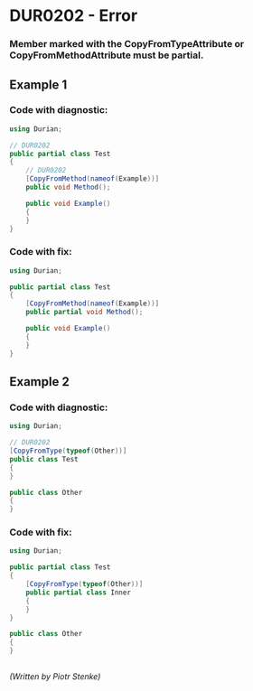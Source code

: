 # DUR0202 - Error
### Member marked with the CopyFromTypeAttribute or CopyFromMethodAttribute must be partial.

## Example 1

### Code with diagnostic:

```csharp
using Durian;

// DUR0202
public partial class Test
{
	// DUR0202
	[CopyFromMethod(nameof(Example))]
	public void Method();

	public void Example()
	{
	}
}

```

### Code with fix:

```csharp
using Durian;

public partial class Test
{
	[CopyFromMethod(nameof(Example))]
	public partial void Method();

	public void Example()
	{
	}
}

```

##

## Example 2

### Code with diagnostic:

```csharp
using Durian;

// DUR0202
[CopyFromType(typeof(Other))]
public class Test
{
}

public class Other
{
}

```

### Code with fix:

```csharp
using Durian;

public partial class Test
{
	[CopyFromType(typeof(Other))]
	public partial class Inner
	{
	}
}

public class Other
{
}

```

##

*\(Written by Piotr Stenke\)*